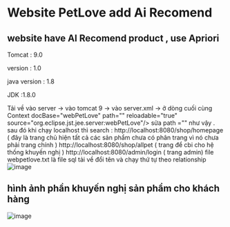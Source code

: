 # Website PetLove add Ai Recomend
## website have AI Recomend product , use Apriori 
Tomcat : 9.0

version : 1.0

java version : 1.8

JDK :1.8.0

Tải về vào server -> vào tomcat 9 -> vào server.xml -> ở dòng cuối cùng
Context docBase="webPetLove" path="" reloadable="true" source="org.eclipse.jst.jee.server:webPetLove"/> sửa path ="" như vậy .
sau đó khi chạy localhost thì search : http://localhost:8080/shop/homepage ( đây là trang chủ hiện tất cả các sản phẩm chưa có phân trang vì nó chưa phải trang chính )
http://localhost:8080/shop/allpet ( trang để cbi cho hệ thống khuyến nghị )
http://localhost:8080/admin/login ( trang admin)
file webpetlove.txt là file sql tải về đổi tên và chạy thứ tự theo relationship
![image](https://user-images.githubusercontent.com/65330451/143565579-994db2fc-fb0a-47e0-8359-83c290d2df55.png)

## hình ảnh phần khuyến nghị sản phẩm cho khách hàng

![image](https://drive.google.com/file/d/1SH_8-rArTMeM9diHXrwbE0PcJ2jHB_VX/view?usp=sharing)

